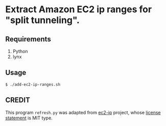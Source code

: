 Extract Amazon EC2 ip ranges for "split tunneling".
===


## Requirements

1. Python
2. lynx


## Usage

```shell
$ ./add-ec2-ip-ranges.sh

```


## CREDIT

This program `refresh.py` was adapted from [ec2-ip](https://github.com/ab/ec2-ip) project, whose [license statement](https://github.com/ab/ec2-ip/blob/master/LICENSE) is MIT type.
